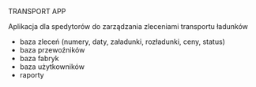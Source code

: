 TRANSPORT APP

Aplikacja dla spedytorów do zarządzania zleceniami transportu ładunków

+ baza zleceń (numery, daty, załadunki, rozładunki, ceny, status)
+ baza przewoźników
+ baza fabryk
+ baza użytkowników
+ raporty
